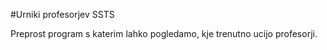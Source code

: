 #Urniki profesorjev SSTS

Preprost program s katerim lahko pogledamo, kje trenutno 
ucijo profesorji.
